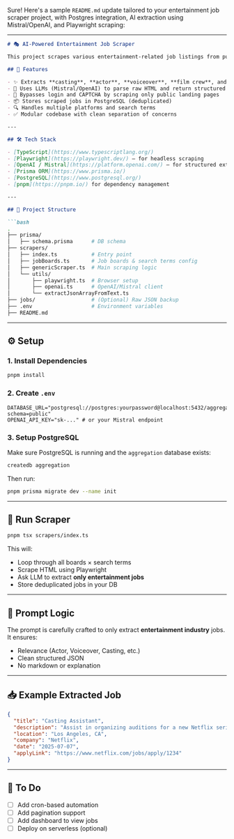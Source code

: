 Sure! Here's a sample `README.md` update tailored to your entertainment job scraper project, with Postgres integration, AI extraction using Mistral/OpenAI, and Playwright scraping:

---

````markdown
# 🎭 AI-Powered Entertainment Job Scraper

This project scrapes various entertainment-related job listings from public job boards and freelancing platforms, parses the content using LLMs (like Mistral or OpenAI), and stores the structured data in a PostgreSQL database.

## 📌 Features

- ✨ Extracts **casting**, **actor**, **voiceover**, **film crew**, and **production assistant** jobs
- 🤖 Uses LLMs (Mistral/OpenAI) to parse raw HTML and return structured job data
- 🧠 Bypasses login and CAPTCHA by scraping only public landing pages
- 📦 Stores scraped jobs in PostgreSQL (deduplicated)
- 🔍 Handles multiple platforms and search terms
- ✅ Modular codebase with clean separation of concerns

---

## 🛠️ Tech Stack

- [TypeScript](https://www.typescriptlang.org/)
- [Playwright](https://playwright.dev/) – for headless scraping
- [OpenAI / Mistral](https://platform.openai.com/) – for structured extraction from raw HTML
- [Prisma ORM](https://www.prisma.io/)
- [PostgreSQL](https://www.postgresql.org/)
- [pnpm](https://pnpm.io/) for dependency management

---

## 🧱 Project Structure

```bash
.
├── prisma/
│   ├── schema.prisma      # DB schema
├── scrapers/
│   ├── index.ts           # Entry point
│   ├── jobBoards.ts       # Job boards & search terms config
│   ├── genericScraper.ts  # Main scraping logic
│   └── utils/
│       ├── playwright.ts  # Browser setup
│       ├── openai.ts      # OpenAI/Mistral client
│       └── extractJsonArrayFromText.ts
├── jobs/                  # (Optional) Raw JSON backup
├── .env                   # Environment variables
├── README.md
````

---

## ⚙️ Setup

### 1. Install Dependencies

```bash
pnpm install
```

### 2. Create `.env`

```env
DATABASE_URL="postgresql://postgres:yourpassword@localhost:5432/aggregation?schema=public"
OPENAI_API_KEY="sk-..." # or your Mistral endpoint
```

### 3. Setup PostgreSQL

Make sure PostgreSQL is running and the `aggregation` database exists:

```bash
createdb aggregation
```

Then run:

```bash
pnpm prisma migrate dev --name init
```

---

## 🚀 Run Scraper

```bash
pnpm tsx scrapers/index.ts
```

This will:

* Loop through all boards × search terms
* Scrape HTML using Playwright
* Ask LLM to extract **only entertainment jobs**
* Store deduplicated jobs in your DB

---

## 🧠 Prompt Logic

The prompt is carefully crafted to only extract **entertainment industry** jobs. It ensures:

* Relevance (Actor, Voiceover, Casting, etc.)
* Clean structured JSON
* No markdown or explanation

---

## 📥 Example Extracted Job

```json
{
  "title": "Casting Assistant",
  "description": "Assist in organizing auditions for a new Netflix series...",
  "location": "Los Angeles, CA",
  "company": "Netflix",
  "date": "2025-07-07",
  "applyLink": "https://www.netflix.com/jobs/apply/1234"
}
```

---

## 📌 To Do

* [ ] Add cron-based automation
* [ ] Add pagination support
* [ ] Add dashboard to view jobs
* [ ] Deploy on serverless (optional)
